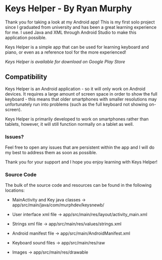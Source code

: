 # Keys Helper - By Ryan Murphy
Thank you for taking a look at my Android app! This is my first solo project since I graduated from university and has been a great learning experience for me. I used Java and XML through Android Studio to make this application possible.

Keys Helper is a simple app that can be used for learning keyboard and piano, or even as a reference tool for the more experienced!

*Keys Helper is available for download on Google Play Store*

## Compatibility

Keys Helper is an Android application - so it will only work on Android devices. It requires a large amount of screen space in order to show the full keyboard - this means that older smartphones with smaller resolutions may unfortunately run into problems (such as the full keyboard not showing on-screen). 

Keys Helper is primarily developed to work on smartphones rather than tablets, however, it will still function normally on a tablet as well.

### Issues?
Feel free to open any issues that are persistent within the app and I will do my best to address them as soon as possible.

Thank you for your support and I hope you enjoy learning with Keys Helper!

### Source Code
The bulk of the source code and resources can be found in the following locations:

- MainActivity and Key java classes -> app/src/main/java/com/murphdev/keysnewb/

- User interface xml file -> app/src/main/res/layout/activity_main.xml

- Strings xml file -> app/src/main/res/values/strings.xml

- Android manifest file -> app/src/main/AndroidManifest.xml

- Keyboard sound files -> app/src/main/res/raw

- Images -> app/src/main/res/drawable
